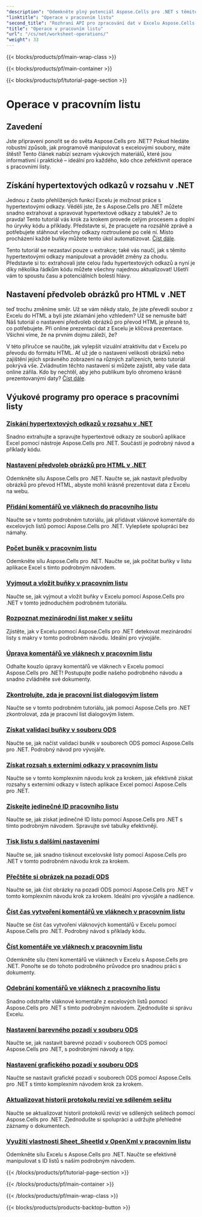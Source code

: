 ```yaml
---
"description": "Odemkněte plný potenciál Aspose.Cells pro .NET s těmito praktickými tutoriály, které pokrývají operace s listy a vylepšují vaše soubory Excelu."
"linktitle": "Operace v pracovním listu"
"second_title": "Rozhraní API pro zpracování dat v Excelu Aspose.Cells v .NET"
"title": "Operace v pracovním listu"
"url": "/cs/net/worksheet-operations/"
"weight": 33
---
```


{{< blocks/products/pf/main-wrap-class >}}

{{< blocks/products/pf/main-container >}}

{{< blocks/products/pf/tutorial-page-section >}}

# Operace v pracovním listu

## Zavedení

Jste připraveni ponořit se do světa Aspose.Cells pro .NET? Pokud hledáte robustní způsob, jak programově manipulovat s excelovými soubory, máte štěstí! Tento článek nabízí seznam výukových materiálů, které jsou informativní i praktické – ideální pro každého, kdo chce zefektivnit operace s pracovními listy.

## Získání hypertextových odkazů v rozsahu v .NET

Jednou z často přehlížených funkcí Excelu je možnost práce s hypertextovými odkazy. Věděli jste, že s Aspose.Cells pro .NET můžete snadno extrahovat a spravovat hypertextové odkazy z tabulek? Je to pravda! Tento tutoriál vás krok za krokem provede celým procesem a doplní ho úryvky kódu a příklady. Představte si, že pracujete na rozsáhlé zprávě a potřebujete stáhnout všechny odkazy roztroušené po celé ní. Místo procházení každé buňky můžete tento úkol automatizovat. [Číst dále](./get-hyperlinks-in-a-range/).

Tento tutoriál se nezastaví pouze u extrakce; také vás naučí, jak s těmito hypertextovými odkazy manipulovat a provádět změny za chodu. Představte si to: extrahovali jste celou řadu hypertextových odkazů a nyní je díky několika řádkům kódu můžete všechny najednou aktualizovat! Ušetří vám to spoustu času a potenciálních bolestí hlavy.

## Nastavení předvoleb obrázků pro HTML v .NET

teď trochu změníme směr. Už se vám někdy stalo, že jste převedli soubor z Excelu do HTML a byli jste zklamáni jeho vzhledem? Už se nemusíte bát! Náš tutoriál o nastavení předvoleb obrázků pro převod HTML je přesně to, co potřebujete. Při online prezentaci dat z Excelu je klíčová prezentace. Všichni víme, že na prvním dojmu záleží, že?

V této příručce se naučíte, jak vylepšit vizuální atraktivitu dat v Excelu po převodu do formátu HTML. Ať už jde o nastavení velikosti obrázků nebo zajištění jejich správného zobrazení na různých zařízeních, tento tutoriál pokrývá vše. Zvládnutím těchto nastavení si můžete zajistit, aby vaše data online zářila. Kdo by nechtěl, aby jeho publikum bylo ohromeno krásně prezentovanými daty? [Číst dále](./setting-image-preferences-for-html/).

## Výukové programy pro operace s pracovními listy
### [Získání hypertextových odkazů v rozsahu v .NET](./get-hyperlinks-in-a-range/)
Snadno extrahujte a spravujte hypertextové odkazy ze souborů aplikace Excel pomocí nástroje Aspose.Cells pro .NET. Součástí je podrobný návod a příklady kódu.
### [Nastavení předvoleb obrázků pro HTML v .NET](./setting-image-preferences-for-html/)
Odemkněte sílu Aspose.Cells pro .NET. Naučte se, jak nastavit předvolby obrázků pro převod HTML, abyste mohli krásně prezentovat data z Excelu na webu.
### [Přidání komentářů ve vláknech do pracovního listu](./add-threaded-comments/)
Naučte se v tomto podrobném tutoriálu, jak přidávat vláknové komentáře do excelových listů pomocí Aspose.Cells pro .NET. Vylepšete spolupráci bez námahy.
### [Počet buněk v pracovním listu](./count-cells/)
Odemkněte sílu Aspose.Cells pro .NET. Naučte se, jak počítat buňky v listu aplikace Excel s tímto podrobným návodem.
### [Vyjmout a vložit buňky v pracovním listu](./cut-and-paste-cells/)
Naučte se, jak vyjmout a vložit buňky v Excelu pomocí Aspose.Cells pro .NET v tomto jednoduchém podrobném tutoriálu.
### [Rozpoznat mezinárodní list maker v sešitu](./detect-international-macro-sheet/)
Zjistěte, jak v Excelu pomocí Aspose.Cells pro .NET detekovat mezinárodní listy s makry v tomto podrobném návodu. Ideální pro vývojáře.
### [Úprava komentářů ve vláknech v pracovním listu](./edit-threaded-comments/)
Odhalte kouzlo úpravy komentářů ve vláknech v Excelu pomocí Aspose.Cells pro .NET! Postupujte podle našeho podrobného návodu a snadno zvládněte své dokumenty.
### [Zkontrolujte, zda je pracovní list dialogovým listem](./check-dialog-sheet/)
Naučte se v tomto podrobném tutoriálu, jak pomocí Aspose.Cells pro .NET zkontrolovat, zda je pracovní list dialogovým listem.
### [Získat validaci buňky v souboru ODS](./get-cell-validation-ods/)
Naučte se, jak načíst validaci buněk v souborech ODS pomocí Aspose.Cells pro .NET. Podrobný návod pro vývojáře.
### [Získat rozsah s externími odkazy v pracovním listu](./get-range-with-external-links/)
Naučte se v tomto komplexním návodu krok za krokem, jak efektivně získat rozsahy s externími odkazy v listech aplikace Excel pomocí Aspose.Cells pro .NET.
### [Získejte jedinečné ID pracovního listu](./get-worksheet-id/)
Naučte se, jak získat jedinečné ID listu pomocí Aspose.Cells pro .NET s tímto podrobným návodem. Spravujte své tabulky efektivněji.
### [Tisk listu s dalšími nastaveními](./print-sheet-with-settings/)
Naučte se, jak snadno tisknout excelovské listy pomocí Aspose.Cells pro .NET v tomto podrobném návodu krok za krokem.
### [Přečtěte si obrázek na pozadí ODS](./read-ods-background/)
Naučte se, jak číst obrázky na pozadí ODS pomocí Aspose.Cells pro .NET v tomto komplexním návodu krok za krokem. Ideální pro vývojáře a nadšence.
### [Číst čas vytvoření komentářů ve vláknech v pracovním listu](./read-threaded-comment-created-time/)
Naučte se číst čas vytvoření vláknových komentářů v Excelu pomocí Aspose.Cells pro .NET. Podrobný návod s příklady kódu.
### [Číst komentáře ve vláknech v pracovním listu](./read-threaded-comments/)
Odemkněte sílu čtení komentářů ve vláknech v Excelu s Aspose.Cells pro .NET. Ponořte se do tohoto podrobného průvodce pro snadnou práci s dokumenty.
### [Odebrání komentářů ve vláknech z pracovního listu](./remove-threaded-comments/)
Snadno odstraňte vláknové komentáře z excelových listů pomocí Aspose.Cells pro .NET s tímto podrobným návodem. Zjednodušte si správu Excelu.
### [Nastavení barevného pozadí v souboru ODS](./set-ods-colored-background/)
Naučte se, jak nastavit barevné pozadí v souborech ODS pomocí Aspose.Cells pro .NET, s podrobnými návody a tipy.
### [Nastavení grafického pozadí v souboru ODS](./set-ods-graphic-background/)
Naučte se nastavit grafické pozadí v souborech ODS pomocí Aspose.Cells pro .NET s tímto komplexním návodem krok za krokem.
### [Aktualizovat historii protokolu revizí ve sdíleném sešitu](./update-revision-log-history/)
Naučte se aktualizovat historii protokolů revizí ve sdílených sešitech pomocí Aspose.Cells pro .NET. Zjednodušte si spolupráci a udržujte přehledné záznamy o dokumentech.
### [Využití vlastnosti Sheet_SheetId v OpenXml v pracovním listu](./utilize-sheet-sheetid-property/)
Odemkněte sílu Excelu s Aspose.Cells pro .NET. Naučte se efektivně manipulovat s ID listů s naším podrobným návodem.

{{< /blocks/products/pf/tutorial-page-section >}}

{{< /blocks/products/pf/main-container >}}

{{< /blocks/products/pf/main-wrap-class >}}

{{< blocks/products/products-backtop-button >}}